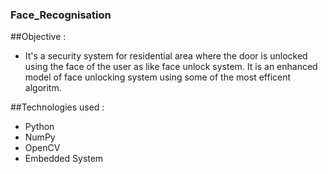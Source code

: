 ### Face_Recognisation

##Objective :
* It's a security system for residential area where the door is unlocked using the face of the user as like face unlock system. It is an enhanced model of face unlocking system using some of the most efficent algoritm.

##Technologies used :
* Python
* NumPy
* OpenCV
* Embedded System
